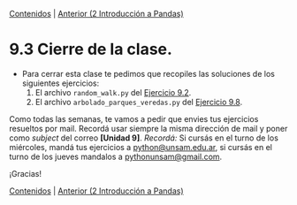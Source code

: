 [Contenidos](../Contenidos.md) \| [Anterior (2 Introducción a Pandas)](02_Pandas.md)

# 9.3 Cierre de la clase.


* Para cerrar esta clase te pedimos que recopiles las soluciones de los siguientes ejercicios:
    1. El archivo `random_walk.py` del [Ejercicio 9.2](../09_Pandas_y_matplotlib/01_Matplotlib.md#ejercicio-92-caminatas-al-azar).
    3. El archivo `arbolado_parques_veredas.py` del [Ejercicio 9.8](../09_Pandas_y_matplotlib/02_Pandas.md#ejercicio-98-comparando-especies-en-parques-y-en-veredas).

Como todas las semanas, te vamos a pedir que envies tus ejercicios resueltos por mail. Recordá usar siempre la misma dirección de mail y poner como *subject* del correo **[Unidad 9]**. *Recordá:* Si cursás en el turno de los miércoles, mandá tus ejercicios a python@unsam.edu.ar, si cursás en el turno de los jueves mandalos a pythonunsam@gmail.com.

¡Gracias! 


[Contenidos](../Contenidos.md) \| [Anterior (2 Introducción a Pandas)](02_Pandas.md)

